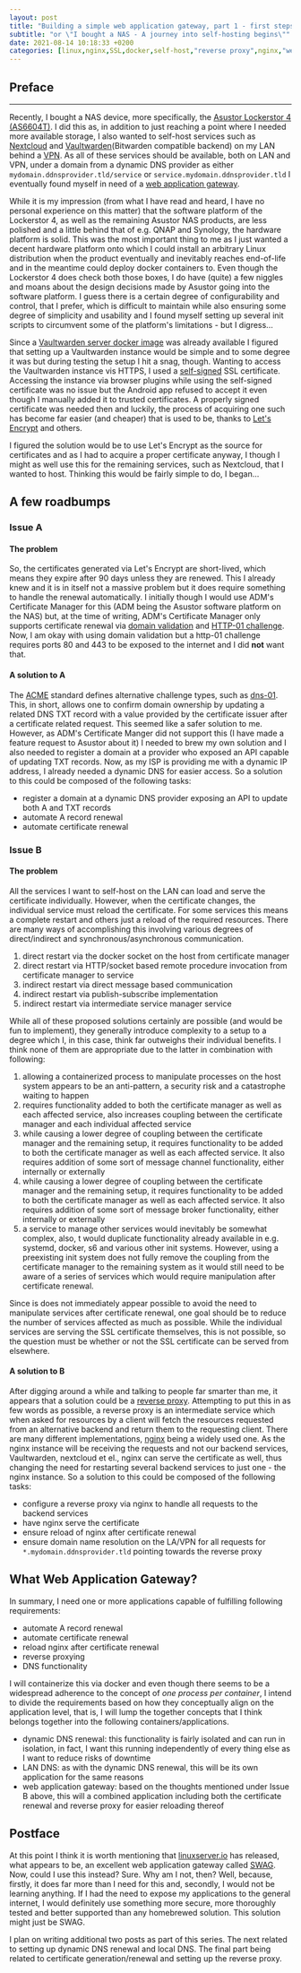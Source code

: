```yaml
---
layout: post
title: "Building a simple web application gateway, part 1 - first steps"
subtitle: "or \"I bought a NAS - A journey into self-hosting begins\""
date: 2021-08-14 10:18:33 +0200
categories: [linux,nginx,SSL,docker,self-host,"reverse proxy",nginx,"web application gateway"]
---
```


## Preface
---
Recently, I bought a NAS device, more specifically, the
[Asustor Lockerstor 4 (AS6604T)](https://www.asustor.com/product?p_id=69). I did this as, in addition to just reaching
a point where I needed more available storage, I also wanted to self-host services such as
[Nextcloud](https://nextcloud.com/) and
[Vaultwarden](https://github.com/dani-garcia/vaultwarden)(Bitwarden compatible backend) on my LAN behind a
[VPN](https://en.wikipedia.org/wiki/Virtual_private_network). As all of these services should be available, both on LAN
and VPN, under a domain from a dynamic DNS provider as either `mydomain.ddnsprovider.tld/service` or
`service.mydomain.ddnsprovider.tld` I eventually found myself in need of a
[web application gateway](https://en.wikipedia.org/wiki/Application-level_gateway).

While it is my impression (from what I have read and heard, I have no personal experience on this matter) that the
software platform of the Lockerstor 4, as well as the remaining Asustor NAS products, are less polished and a little
behind that of e.g. QNAP and Synology, the hardware platform is solid. This was the most important thing to me as I
just wanted a decent hardware platform onto which I could install an arbitrary Linux distribution when the product
eventually and inevitably reaches end-of-life and in the meantime could deploy docker containers to. Even though the
Lockerstor 4 does check both those boxes, I do have (quite) a few niggles and moans about the design decisions made by
Asustor going into the software platform. I guess there is a certain degree of configurability and control, that I
prefer, which is difficult to maintain while also ensuring some degree of simplicity and usability and I found myself
setting up several init scripts to circumvent some of the platform's limitations - but I digress...

Since a [Vaultwarden server docker image](https://hub.docker.com/r/vaultwarden/server) was already available I figured
that setting up a Vaultwarden instance would be simple and to some degree it was but during testing the setup I hit a
snag, though. Wanting to access the Vaultwarden instance vis HTTPS, I used a
[self-signed](https://en.wikipedia.org/wiki/Self-signed_certificate) SSL certificate. Accessing the instance via browser
plugins while using the self-signed certificate was no issue but the Android app refused to accept it even though I
manually added it to trusted certificates. A properly signed certificate was needed then and luckily, the process of
acquiring one such has become far easier (and cheaper) that is used to be, thanks to
[Let's Encrypt](https://letsencrypt.org/) and others.

I figured the solution would be to use Let's Encrypt as the source for certificates and as I had to acquire a proper
certificate anyway, I though I might as well use this for the remaining services, such as Nextcloud, that I wanted to
host. Thinking this would be fairly simple to do, I began...

## A few roadbumps

### Issue A

#### The problem
So, the certificates generated via Let's Encrypt are short-lived, which means they expire after 90 days unless they are
renewed. This I already knew and it is in itself not a massive problem but it does require something to handle the
renewal automatically. I initially though I would use ADM's Certificate Manager for this (ADM being the Asustor software
platform on the NAS) but, at the time of writing, ADM's Certificate Manager only supports certificate renewal via
[domain validation](https://en.wikipedia.org/wiki/Domain-validated_certificate) and
[HTTP-01 challenge](https://letsencrypt.org/docs/challenge-types/#http-01-challenge). Now, I am okay with using domain
validation but a http-01 challenge requires ports 80 and 443 to be exposed to the internet and I did __not__ want that.

#### A solution to A
The [ACME](https://en.wikipedia.org/wiki/Automated_Certificate_Management_Environment) standard defines alternative
challenge types, such as [dns-01](https://letsencrypt.org/docs/challenge-types/#dns-01-challenge). This, in short,
allows one to confirm domain ownership by updating a related DNS TXT record with a value provided by the certificate
issuer after a certificate related request. This seemed like a safer solution to me. However, as ADM's Certificate
Manger did not support this (I have made a feature request to Asustor about it) I needed to brew my own solution and I
also needed to register a domain at a provider who exposed an API capable of updating TXT records. Now, as my ISP is
providing me with a dynamic IP address, I already needed a dynamic DNS for easier access. So a solution to this could be
composed of the following tasks:
* register a domain at a dynamic DNS provider exposing an API to update both A and TXT records
* automate A record renewal
* automate certificate renewal

### Issue B

#### The problem
All the services I want to self-host on the LAN can load and serve the certificate individually. However, when the
certificate changes, the individual service must reload the certificate. For some services this means a complete restart
and others just a reload of the required resources. There are many ways of accomplishing this involving various degrees
of direct/indirect and synchronous/asynchronous communication.

1. direct restart via the docker socket on the host from certificate manager
2. direct restart via HTTP/socket based remote procedure invocation from certificate manager to service
3. indirect restart via direct message based communication
4. indirect restart via publish-subscribe implementation
5. indirect restart via intermediate service manager service

While all of these proposed solutions certainly are possible (and would be fun to implement), they generally introduce
complexity to a setup to a degree which I, in this case, think far outweighs their individual benefits. I think none of
them are appropriate due to the latter in combination with following:

1. allowing a containerized process to manipulate processes on the host system appears to be an anti-pattern, a security
   risk and a catastrophe waiting to happen
2. requires functionality added to both the certificate manager as well as each affected service, also increases
   coupling between the certificate manager and each individual affected service
3. while causing a lower degree of coupling between the certificate manager and the remaining setup, it requires
   functionality to be added to both the certificate manager as well as each affected service. It also requires addition
   of some sort of message channel functionality, either internally or externally
4. while causing a lower degree of coupling between the certificate manager and the remaining setup, it requires
   functionality to be added to both the certificate manager as well as each affected service. It also requires addition
   of some sort of message broker functionality, either internally or externally
5. a service to manage other services would inevitably be somewhat complex, also, t would duplicate functionality
   already available in e.g. systemd, docker, s6 and various other init systems. However, using a preexisting init
   system does not fully remove the coupling from the certificate manager to the remaining system as it would still need
   to be aware of a series of services which would require manipulation after certificate renewal.

Since is does not immediately appear possible to avoid the need to manipulate services after certificate renewal, one
goal should be to reduce the number of services affected as much as possible. While the individual services are serving
the SSL certificate themselves, this is not possible, so the question must be whether or not the SSL certificate can be
served from elsewhere.

#### A solution to B
After digging around a while and talking to people far smarter than me, it appears that a solution could be a
[reverse proxy](https://www.google.com/url?sa=t&rct=j&q=&esrc=s&source=web&cd=&ved=2ahUKEwiluvSI17DyAhXm8rsIHWoZCqAQFnoECAIQAQ&url=https%3A%2F%2Fen.wikipedia.org%2Fwiki%2FReverse_proxy&usg=AOvVaw2MMiofgTfxGMTpQjv60S9E).
Attempting to put this in as few words as possible, a reverse proxy is an intermediate service which when asked for
resources by a client will fetch the resources requested from an alternative backend and return them to the requesting
client. There are many different implementations, [nginx](https://www.nginx.com/) being a widely used one. As the nginx
instance will be receiving the requests and not our backend services, Vaultwarden, nextcloud et el., nginx can serve the
certificate as well, thus changing the need for restarting several backend services to just one - the nginx instance. So
a solution to this could be composed of the following tasks:
* configure a reverse proxy via nginx to handle all requests to the backend services
* have nginx serve the certificate
* ensure reload of nginx after certificate renewal
* ensure domain name resolution on the LA/VPN for all requests for `*.mydomain.ddnsprovider.tld` pointing towards the
  reverse proxy

## What Web Application Gateway?
In summary, I need one or more applications capable of fulfilling following requirements:

* automate A record renewal
* automate certificate renewal
* reload nginx after certificate renewal
* reverse proxying
* DNS functionality

I will containerize this via docker and even though there seems to be a widespread adherence to the concept of
_one process per container_, I intend to divide the requirements based on how they conceptually align on the
application level, that is, I will lump the together concepts that I think belongs together into the following
containers/applications.

* dynamic DNS renewal: this functionality is fairly isolated and can run in isolation, in fact, I want this running
  independently of every thing else as I want to reduce risks of downtime
* LAN DNS: as with the dynamic DNS renewal, this will be its own application for the same reasons
* web application gateway: based on the thoughts mentioned under Issue B above, this will a combined application
  including both the certificate renewal and reverse proxy for easier reloading thereof

## Postface
At this point I think it is worth mentioning that [linuxserver.io](https://www.linuxserver.io/) has released, what
appears to be, an excellent web application gateway called [SWAG](https://docs.linuxserver.io/general/swag). Now, could
I use this instead? Sure. Why am I not, then? Well, because, firstly, it does far more than I need for this and,
secondly, I would not be learning anything. If I had the need to expose my applications to the general internet, I would
definitely use something more secure, more thoroughly tested and better supported than any homebrewed solution. This
solution might just be SWAG.

I plan on writing additional two posts as part of this series. The next related to setting up dynamic DNS renewal and
local DNS. The final part being related to certificate generation/renewal and setting up the reverse proxy.
